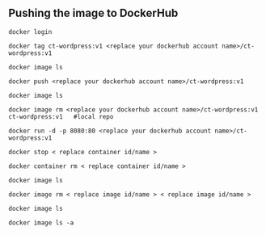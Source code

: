 ## Pushing the image to DockerHub
```
docker login
```
```
docker tag ct-wordpress:v1 <replace your dockerhub account name>/ct-wordpress:v1
```
```
docker image ls
```
```
docker push <replace your dockerhub account name>/ct-wordpress:v1
```
```
docker image ls
```
```
docker image rm <replace your dockerhub account name>/ct-wordpress:v1 ct-wordpress:v1   #local repo
```
```
docker run -d -p 8080:80 <replace your dockerhub account name>/ct-wordpress:v1
```
```
docker stop < replace container id/name >
```
```
docker container rm < replace container id/name >
```
```
docker image ls
```
```
docker image rm < replace image id/name > < replace image id/name >
```
```
docker image ls
```
```
docker image ls -a
```
